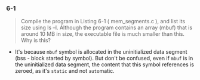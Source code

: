 ### 6-1

> Compile the program in Listing 6-1 ( mem_segments.c ), and list its size using ls –l. Although the program contains an array (mbuf) that is around 10 MB in size, the executable file is much smaller than this. Why is this?

- It's because `mbuf` symbol is allocated in the uninitialized data segment (bss - block started by symbol). But don't be confused, even if `mbuf` is in the uninitialized data segment, the content that this symbol references is zeroed, as it's `static` and not `auto`matic.